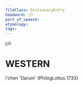 ```yaml
---
fileClass: DictionaryEntry
headword: לכן
part_of_speech: 
etymology: 
tags: 
---
```

לכן

WESTERN
========

l'chen 'Darum' {PhilogLottus 1733}